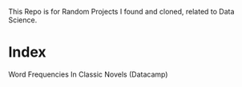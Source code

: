 This Repo is for Random Projects I found and cloned, related to Data Science. 

Index 
====
Word Frequencies In Classic Novels (Datacamp) 
